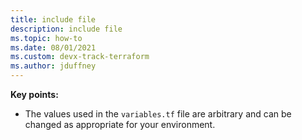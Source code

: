 ```yaml
---
title: include file
description: include file
ms.topic: how-to
ms.date: 08/01/2021
ms.custom: devx-track-terraform
ms.author: jduffney
---
```


**Key points:**

- The values used in the `variables.tf` file are arbitrary and can be changed as appropriate for your environment.
